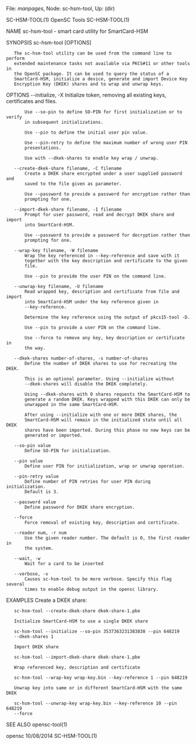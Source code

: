 File: *manpages*,  Node: sc-hsm-tool,  Up: (dir)

SC-HSM-TOOL(1)                   OpenSC Tools                   SC-HSM-TOOL(1)



NAME
       sc-hsm-tool - smart card utility for SmartCard-HSM

SYNOPSIS
       sc-hsm-tool [OPTIONS]


       The sc-hsm-tool utility can be used from the command line to perform
       extended maintenance tasks not available via PKCS#11 or other tools in
       the OpenSC package. It can be used to query the status of a
       SmartCard-HSM, initialize a device, generate and import Device Key
       Encryption Key (DKEK) shares and to wrap and unwrap keys.

OPTIONS
       --initialize, -X
           Initialize token, removing all existing keys, certificates and
           files.

           Use --so-pin to define SO-PIN for first initialization or to verify
           in subsequent initializations.

           Use --pin to define the initial user pin value.

           Use --pin-retry to define the maximum number of wrong user PIN
           presentations.

           Use with --dkek-shares to enable key wrap / unwrap.

       --create-dkek-share filename, -C filename
           Create a DKEK share encrypted under a user supplied password and
           saved to the file given as parameter.

           Use --password to provide a password for encryption rather than
           prompting for one.

       --import-dkek-share filename, -I filename
           Prompt for user password, read and decrypt DKEK share and import
           into SmartCard-HSM.

           Use --password to provide a password for decryption rather than
           prompting for one.

       --wrap-key filename, -W filename
           Wrap the key referenced in --key-reference and save with it
           together with the key description and certificate to the given
           file.

           Use --pin to provide the user PIN on the command line.

       --unwrap-key filename, -U filename
           Read wrapped key, description and certificate from file and import
           into SmartCard-HSM under the key reference given in
           --key-reference.

           Determine the key reference using the output of pkcs15-tool -D.

           Use --pin to provide a user PIN on the command line.

           Use --force to remove any key, key description or certificate in
           the way.

       --dkek-shares number-of-shares, -s number-of-shares
           Define the number of DKEK shares to use for recreating the DKEK.

           This is an optional parameter. Using --initialize without
           --dkek-shares will disable the DKEK completely.

           Using --dkek-shares with 0 shares requests the SmartCard-HSM to
           generate a random DKEK. Keys wrapped with this DKEK can only be
           unwrapped in the same SmartCard-HSM.

           After using --initialize with one or more DKEK shares, the
           SmartCard-HSM will remain in the initialized state until all DKEK
           shares have been imported. During this phase no new keys can be
           generated or imported.

       --so-pin value
           Define SO-PIN for initialization.

       --pin value
           Define user PIN for initialization, wrap or unwrap operation.

       --pin-retry value
           Define number of PIN retries for user PIN during initialization.
           Default is 3.

       --password value
           Define password for DKEK share encryption.

       --force
           Force removal of existing key, description and certificate.

       --reader num, -r num
           Use the given reader number. The default is 0, the first reader in
           the system.

       --wait, -w
           Wait for a card to be inserted

       --verbose, -v
           Causes sc-hsm-tool to be more verbose. Specify this flag several
           times to enable debug output in the opensc library.

EXAMPLES
       Create a DKEK share:

       sc-hsm-tool --create-dkek-share dkek-share-1.pbe

       Initialize SmartCard-HSM to use a single DKEK share

       sc-hsm-tool --initialize --so-pin 3537363231383830 --pin 648219
       --dkek-shares 1

       Import DKEK share

       sc-hsm-tool --import-dkek-share dkek-share-1.pbe

       Wrap referenced key, description and certificate

       sc-hsm-tool --wrap-key wrap-key.bin --key-reference 1 --pin 648219

       Unwrap key into same or in different SmartCard-HSM with the same DKEK

       sc-hsm-tool --unwrap-key wrap-key.bin --key-reference 10 --pin 648219
       --force

SEE ALSO
       opensc-tool(1)



opensc                            10/08/2014                    SC-HSM-TOOL(1)
